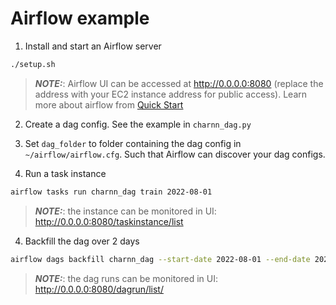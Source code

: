 # Airflow example
1. Install and start an Airflow server
```bash
./setup.sh
```
> **_NOTE:_**: Airflow UI can be accessed at http://0.0.0.0:8080 (replace the address with your EC2 instance address for public access). Learn more about airflow from [Quick Start](https://airflow.apache.org/docs/apache-airflow/stable/start/local.html)

2. Create a dag config. See the example in `charnn_dag.py`

3. Set `dag_folder` to folder containing the dag config in `~/airflow/airflow.cfg`. Such that Airflow can discover your dag configs.

3. Run a task instance
```bash
airflow tasks run charnn_dag train 2022-08-01
```
> **_NOTE:_**: the instance can be monitored in UI: http://0.0.0.0:8080/taskinstance/list

4. Backfill the dag over 2 days
```bash
airflow dags backfill charnn_dag --start-date 2022-08-01 --end-date 2022-08-02 --reset-dagruns
```
> **_NOTE:_**: the dag runs can be monitored in UI: http://0.0.0.0:8080/dagrun/list/

